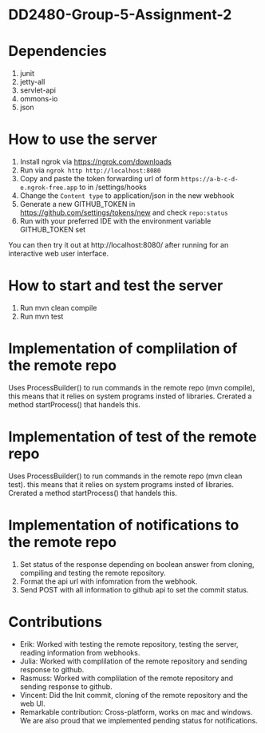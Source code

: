 # DD2480-Group-5-Assignment-2

# Dependencies
1. junit
2. jetty-all
3. servlet-api
4. ommons-io
5. json

# How to use the server
1. Install ngrok via https://ngrok.com/downloads
2. Run via `ngrok http http://localhost:8080`
3. Copy and paste the token forwarding url of form `https://a-b-c-d-e.ngrok-free.app` to in /settings/hooks
4. Change the `Content type` to application/json in the new webhook
5. Generate a new GITHUB_TOKEN in https://github.com/settings/tokens/new and check `repo:status`
6. Run with your preferred IDE with the environment variable GITHUB_TOKEN set

You can then try it out at http://localhost:8080/ after running for an interactive web user interface.

# How to start and test the server
1. Run mvn clean compile 
2. Run mvn test 

# Implementation of complilation of the remote repo 
Uses ProcessBuilder() to run commands in the remote repo (mvn compile), this means that it relies on system programs insted of libraries. Crerated a method startProcess() that handels this. 

# Implementation of test of the remote repo  
Uses ProcessBuilder() to run commands in the remote repo (mvn clean test). this means that it relies on system programs insted of libraries. Crerated a method startProcess() that handels this. 

# Implementation of notifications to the remote repo  
1. Set status of the response depending on boolean answer from cloning, compiling and testing the remote repository. 
2. Format the api url with infomration from the webhook. 
3. Send POST with all information to github api to set the commit status. 


# Contributions 
- Erik: Worked with testing the remote repository, testing the server, reading information from webhooks. 
- Julia:  Worked with complilation of the remote repository and sending response to github. 
- Rasmuss: Worked with complilation of the remote repository and sending response to github. 
- Vincent: Did the Init commit, cloning of the remote repository and the web UI. 
- Remarkable contribution: Cross-platform, works on mac and windows. We are also proud that we implemented pending status for          notifications. 

